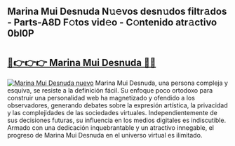 ## Marina Mui Desnuda N𝚞𝚎vos desn𝚞dos filtr𝚊dos - Parts-A8D F𝚘tos vid𝚎o - C𝚘ntenido atr𝚊ctivo 0bl0P

# <h2><a href="http://mb8ubc1.tromn.icu/?c=Marina+Mui+Desnuda">🔗👉👉👉 Marina Mui Desnuda 🔗🔗</a></h2>

[![Marina Mui Desnuda nuevo](https://i.imgur.com/pEAQMta.gif)](http://mb8ubc1.tromn.icu/?c=Marina+Mui+Desnuda)
Marina Mui Desnuda, una persona compleja y esquiva, se resiste a la definición fácil. Su enfoque poco ortodoxo para construir una personalidad web ha magnetizado y ofendido a los observadores, generando debates sobre la expresión artística, la privacidad y las complejidades de las sociedades virtuales. Independientemente de sus decisiones futuras, su influencia en los medios digitales es indiscutible. Armado con una dedicación inquebrantable y un atractivo innegable, el progreso de Marina Mui Desnuda en el universo virtual es ilimitado.
